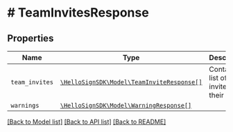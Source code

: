 # # TeamInvitesResponse



## Properties

Name | Type | Description | Notes
------------ | ------------- | ------------- | -------------
| `team_invites` | [```\HelloSignSDK\Model\TeamInviteResponse[]```](TeamInviteResponse.md) |  Contains a list of team invites and their roles.  |  |
| `warnings` | [```\HelloSignSDK\Model\WarningResponse[]```](WarningResponse.md) |    |  |

[[Back to Model list]](../../README.md#models) [[Back to API list]](../../README.md#endpoints) [[Back to README]](../../README.md)
